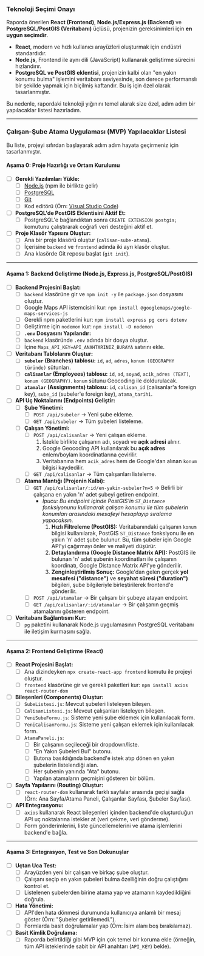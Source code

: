 ### Teknoloji Seçimi Onayı

Raporda önerilen **React (Frontend)**, **Node.js/Express.js (Backend)** ve **PostgreSQL/PostGIS (Veritabanı)** üçlüsü, projenizin gereksinimleri için **en uygun seçimdir**.

- **React**, modern ve hızlı kullanıcı arayüzleri oluşturmak için endüstri standardıdır.
- **Node.js**, Frontend ile aynı dili (JavaScript) kullanarak geliştirme sürecini hızlandırır.
- **PostgreSQL ve PostGIS eklentisi**, projenizin kalbi olan "en yakın konumu bulma" işlemini veritabanı seviyesinde, son derece performanslı bir şekilde yapmak için biçilmiş kaftandır. Bu iş için özel olarak tasarlanmıştır.

Bu nedenle, rapordaki teknoloji yığınını temel alarak size özel, adım adım bir yapılacaklar listesi hazırladım.

---

### Çalışan-Şube Atama Uygulaması (MVP) Yapılacaklar Listesi

Bu liste, projeyi sıfırdan başlayarak adım adım hayata geçirmeniz için tasarlanmıştır.

#### **Aşama 0: Proje Hazırlığı ve Ortam Kurulumu**

- [ ] **Gerekli Yazılımları Yükle:**
  - [ ] [Node.js](https://nodejs.org/en/) (npm ile birlikte gelir)
  - [ ] [PostgreSQL](https://www.postgresql.org/download/)
  - [ ] [Git](https://git-scm.com/downloads/)
  - [ ] Kod editörü (Örn: [Visual Studio Code](https://code.visualstudio.com/))
- [ ] **PostgreSQL'de PostGIS Eklentisini Aktif Et:**
  - [ ] PostgreSQL'e bağlandıktan sonra `CREATE EXTENSION postgis;` komutunu çalıştırarak coğrafi veri desteğini aktif et.
- [ ] **Proje Klasör Yapısını Oluştur:**
  - [ ] Ana bir proje klasörü oluştur (`calisan-sube-atama`).
  - [ ] İçerisine `backend` ve `frontend` adında iki ayrı klasör oluştur.
  - [ ] Ana klasörde Git reposu başlat (`git init`).

---

#### **Aşama 1: Backend Geliştirme (Node.js, Express.js, PostgreSQL/PostGIS)**

- [ ] **Backend Projesini Başlat:**
  - [ ] `backend` klasörüne gir ve `npm init -y` ile `package.json` dosyasını oluştur.
  - [ ] Google Maps API istemcisini kur: `npm install @googlemaps/google-maps-services-js`
  - [ ] Gerekli npm paketlerini kur: `npm install express pg cors dotenv`
  - [ ] Geliştirme için `nodemon` kur: `npm install -D nodemon`
  - [ ] **`.env` Dosyasını Yapılandır:**
  - [ ] `backend` klasöründe `.env` adında bir dosya oluştur.
  - [ ] İçine `Maps_API_KEY=API_ANAHTARINIZ_BURAYA` satırını ekle.
- [ ] **Veritabanı Tablolarını Oluştur:**
  - [ ] **`subeler` (Branches) tablosu:** `id`, `ad`, `adres`, `konum (GEOGRAPHY türünde)` sütunları.
  - [ ] **`calisanlar` (Employees) tablosu:** `id`, `ad`, `soyad`, `acik_adres (TEXT)`, `konum (GEOGRAPHY)`. `konum` sütunu Geocoding ile doldurulacak.
  - [ ] **`atamalar` (Assignments) tablosu:** `id`, `calisan_id` (calisanlar'a foreign key), `sube_id` (subeler'e foreign key), `atama_tarihi`.
- [ ] **API Uç Noktalarını (Endpoints) Geliştir:**
  - [ ] **Şube Yönetimi:**
    - [ ] `POST /api/subeler` → Yeni şube ekleme.
    - [ ] `GET /api/subeler` → Tüm şubeleri listeleme.
  - [ ] **Çalışan Yönetimi:**
    - [ ] `POST /api/calisanlar` → Yeni çalışan ekleme.
      1.  İstekle birlikte çalışanın adı, soyadı ve **açık adresi** alınır.
      2.  Google Geocoding API kullanılarak bu **açık adres** enlem/boylam koordinatlarına çevirilir.
      3.  Veritabanına hem `acik_adres` hem de Google'dan alınan `konum` bilgisi kaydedilir.
    - [ ] `GET /api/calisanlar` → Tüm çalışanları listeleme.
  - [ ] **Atama Mantığı (Projenin Kalbi):**
    - [ ] `GET /api/calisanlar/:id/en-yakin-subeler?n=5` → Belirli bir çalışana en yakın 'n' adet şubeyi getiren endpoint.
      - _İpucu: Bu endpoint içinde PostGIS'in `ST_Distance` fonksiyonunu kullanarak çalışan konumu ile tüm şubelerin konumları arasındaki mesafeyi hesaplayıp sıralama yapacaksın._
        1.  **Hızlı Filtreleme (PostGIS):** Veritabanındaki çalışanın `konum` bilgisi kullanılarak, PostGIS `ST_Distance` fonksiyonu ile en yakın 'n' adet şube bulunur. Bu, tüm şubeler için Google API'yi çağırmayı önler ve maliyeti düşürür.
        2.  **Detaylandırma (Google Distance Matrix API):** PostGIS ile bulunan 'n' adet şubenin koordinatları ile çalışanın koordinatı, Google Distance Matrix API'ye gönderilir.
        3.  **Zenginleştirilmiş Sonuç:** Google'dan gelen gerçek **yol mesafesi ("distance")** ve **seyahat süresi ("duration")** bilgileri, şube bilgileriyle birleştirilerek frontend'e gönderilir.
    - [ ] `POST /api/atamalar` → Bir çalışanı bir şubeye atayan endpoint.
    - [ ] `GET /api/calisanlar/:id/atamalar` → Bir çalışanın geçmiş atamalarını gösteren endpoint.
- [ ] **Veritabanı Bağlantısını Kur:**
  - [ ] `pg` paketini kullanarak Node.js uygulamasının PostgreSQL veritabanı ile iletişim kurmasını sağla.

---

#### **Aşama 2: Frontend Geliştirme (React)**

- [ ] **React Projesini Başlat:**
  - [ ] Ana dizindeyken `npx create-react-app frontend` komutu ile projeyi oluştur.
  - [ ] `frontend` klasörüne gir ve gerekli paketleri kur: `npm install axios react-router-dom`
- [ ] **Bileşenleri (Components) Oluştur:**
  - [ ] `SubeListesi.js`: Mevcut şubeleri listeleyen bileşen.
  - [ ] `CalisanListesi.js`: Mevcut çalışanları listeleyen bileşen.
  - [ ] `YeniSubeFormu.js`: Sisteme yeni şube eklemek için kullanılacak form.
  - [ ] `YeniCalisanFormu.js`: Sisteme yeni çalışan eklemek için kullanılacak form.
  - [ ] `AtamaPaneli.js`:
    - [ ] Bir çalışanın seçileceği bir dropdown/liste.
    - [ ] "En Yakın Şubeleri Bul" butonu.
    - [ ] Butona basıldığında backend'e istek atıp dönen en yakın şubelerin listelendiği alan.
    - [ ] Her şubenin yanında "Ata" butonu.
    - [ ] Yapılan atamaların geçmişini gösteren bir bölüm.
- [ ] **Sayfa Yapılarını (Routing) Oluştur:**
  - [ ] `react-router-dom` kullanarak farklı sayfalar arasında geçişi sağla (Örn: Ana Sayfa/Atama Paneli, Çalışanlar Sayfası, Şubeler Sayfası).
- [ ] **API Entegrasyonu:**
  - [ ] `axios` kullanarak React bileşenleri içinden backend'de oluşturduğun API uç noktalarına istekler at (veri çekme, veri gönderme).
  - [ ] Form gönderimlerini, liste güncellemelerini ve atama işlemlerini backend'e bağla.

---

#### **Aşama 3: Entegrasyon, Test ve Son Dokunuşlar**

- [ ] **Uçtan Uca Test:**
  - [ ] Arayüzden yeni bir çalışan ve birkaç şube oluştur.
  - [ ] Çalışanı seçip en yakın şubeleri bulma özelliğinin doğru çalıştığını kontrol et.
  - [ ] Listelenen şubelerden birine atama yap ve atamanın kaydedildiğini doğrula.
- [ ] **Hata Yönetimi:**
  - [ ] API'den hata dönmesi durumunda kullanıcıya anlamlı bir mesaj göster (Örn: "Şubeler getirilemedi.").
  - [ ] Formlarda basit doğrulamalar yap (Örn: İsim alanı boş bırakılamaz).
- [ ] **Basit Kimlik Doğrulama:**
  - [ ] Raporda belirtildiği gibi MVP için çok temel bir koruma ekle (örneğin, tüm API isteklerinde sabit bir API anahtarı (`API_KEY`) bekle).
